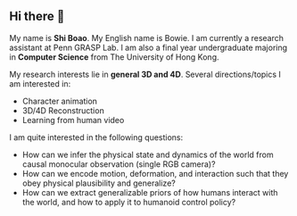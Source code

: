 ## Hi there 👋

My name is **Shi Boao**. My English name is Bowie. I am currently a research assistant at Penn GRASP Lab. I am also a final year undergraduate majoring in **Computer Science** from The University of Hong Kong.

My research interests lie in **general 3D and 4D**.
Several directions/topics I am interested in:

- Character animation
- 3D/4D Reconstruction
- Learning from human video

I am quite interested in the following questions:

- How can we infer the physical state and dynamics of the world from causal monocular observation (single RGB camera)?
- How can we encode motion, deformation, and interaction such that they obey physical plausibility and generalize?
- How can we extract generalizable priors of how humans interact with the world, and how to apply it to humanoid control policy?
